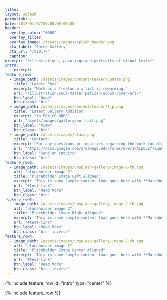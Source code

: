 ```yaml
---
title: 
layout: splash
permalink: /
date: 2017-01-07T00:00:00-00:00
header:
  overlay_color: "#000"
  overlay_filter: 
  overlay_image: /assets/images/splash_header.png
  cta_label: "Enter Gallery"
  cta_url: "/c2017/"
  caption:
excerpt: "*illustrations, paintings and portraits of visual texts*"
intro: 
  - excerpt:
feature_row:
  - image_path: /assets/images/content/teaser/update.png
    title: "Latest Post"
    excerpt: "Work as a freelance artist is rewarding."
    url: "/illustration/soul-matter-pelican-album-cover-art/"
    btn_label: "Read"
    btn_class: "btn"
  - image_path: /assets/images/content/teaser/t_p.png
    title: "Latest Gallery Addition"
    excerpt: "in MSX COLOURS"
    url: "assets/images/gallery/portrait.png"
    btn_label: "View"
    btn_class: "btn"
  - image_path: /assets/images/blank.png
    title: "Contact"
    excerpt: "For any questions or inquiries regarding the work found on this portfolio."
    url: "https://docs.google.com/a/oswego.edu/forms/d/e/1FAIpQLSf7Zuu9VQ0Hs1kg9DT3W2bRkm4mTKbBIPUXhywYgEePFzybZw/viewform"
    btn_label: "Send an inquiry"
    btn_class: "btn"
feature_row2:
  - image_path: /assets/images/unsplash-gallery-image-2-th.jpg
    alt: "placeholder image 2"
    title: "Placeholder Image Left Aligned"
    excerpt: 'This is some sample content that goes here with **Markdown** formatting. Left aligned with `type="left"`'
    url: "#test-link"
    btn_label: "Read More"
    btn_class: "btn"
feature_row3:
  - image_path: /assets/images/unsplash-gallery-image-2-th.jpg
    alt: "placeholder image 2"
    title: "Placeholder Image Right Aligned"
    excerpt: 'This is some sample content that goes here with **Markdown** formatting. Right aligned with `type="right"`'
    url: "#test-link"
    btn_label: "Read More"
    btn_class: "btn--inverse"
feature_row4:
  - image_path: /assets/images/unsplash-gallery-image-2-th.jpg
    alt: "placeholder image 2"
    title: "Placeholder Image Center Aligned"
    excerpt: 'This is some sample content that goes here with **Markdown** formatting. Centered with `type="center"`'
    url: "#test-link"
    btn_label: "Read More"
    btn_class: "btn--inverse"
---
```


{% include feature_row id="intro" type="center" %}

{% include feature_row %}

